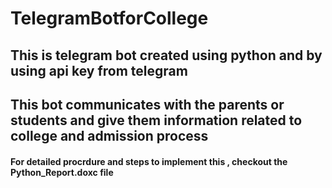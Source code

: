 # TelegramBotforCollege
## This is telegram bot created using python and by using api key from telegram
## This bot communicates with the parents or students and give them information related to college and admission process

#### For detailed procrdure and steps to implement this , checkout the Python_Report.doxc file    
 
